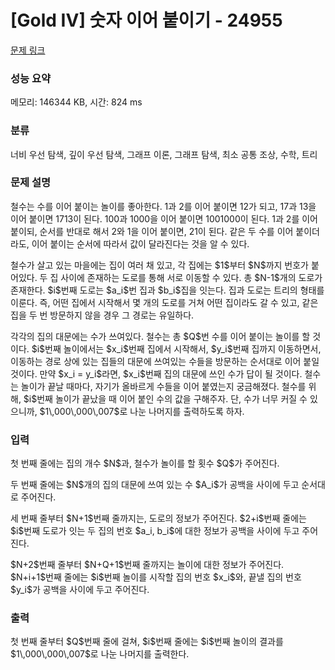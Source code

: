 # [Gold IV] 숫자 이어 붙이기 - 24955 

[문제 링크](https://www.acmicpc.net/problem/24955) 

### 성능 요약

메모리: 146344 KB, 시간: 824 ms

### 분류

너비 우선 탐색, 깊이 우선 탐색, 그래프 이론, 그래프 탐색, 최소 공통 조상, 수학, 트리

### 문제 설명

<p>철수는 수를 이어 붙이는 놀이를 좋아한다. 1과 2를 이어 붙이면 12가 되고, 17과 13을 이어 붙이면 1713이 된다. 100과 1000을 이어 붙이면 1001000이 된다. 1과 2를 이어 붙이되, 순서를 반대로 해서 2와 1을 이어 붙이면, 21이 된다. 같은 두 수를 이어 붙이더라도, 이어 붙이는 순서에 따라서 값이 달라진다는 것을 알 수 있다.</p>

<p>철수가 살고 있는 마을에는 집이 여러 채 있고, 각 집에는 $1$부터 $N$까지 번호가 붙어있다. 두 집 사이에 존재하는 도로를 통해 서로 이동할 수 있다. 총 $N-1$개의 도로가 존재한다. $i$번째 도로는 $a_i$번 집과 $b_i$집을 잇는다. 집과 도로는 트리의 형태를 이룬다. 즉, 어떤 집에서 시작해서 몇 개의 도로를 거쳐 어떤 집이라도 갈 수 있고, 같은 집을 두 번 방문하지 않을 경우 그 경로는 유일하다.</p>

<p>각각의 집의 대문에는 수가 쓰여있다. 철수는 총 $Q$번 수를 이어 붙이는 놀이를 할 것이다. $i$번째 놀이에서는 $x_i$번째 집에서 시작해서, $y_i$번째 집까지 이동하면서, 이동하는 경로 상에 있는 집들의 대문에 쓰여있는 수들을 방문하는 순서대로 이어 붙일 것이다. 만약 $x_i = y_i$라면, $x_i$번째 집의 대문에 쓰인 수가 답이 될 것이다. 철수는 놀이가 끝날 때마다, 자기가 올바르게 수들을 이어 붙였는지 궁금해졌다. 철수를 위해, $i$번째 놀이가 끝났을 때 이어 붙인 수의 값을 구해주자. 단, 수가 너무 커질 수 있으니까, $1\,000\,000\,007$로 나눈 나머지를 출력하도록 하자.</p>

### 입력 

 <p>첫 번째 줄에는 집의 개수 $N$과, 철수가 놀이를 할 횟수 $Q$가 주어진다.</p>

<p>두 번째 줄에는 $N$개의 집의 대문에 쓰여 있는 수 $A_i$가 공백을 사이에 두고 순서대로 주어진다.</p>

<p>세 번째 줄부터 $N+1$번째 줄까지는, 도로의 정보가 주어진다. $2+i$번째 줄에는 $i$번째 도로가 잇는 두 집의 번호 $a_i, b_i$에 대한 정보가 공백을 사이에 두고 주어진다.</p>

<p>$N+2$번째 줄부터 $N+Q+1$번째 줄까지는 놀이에 대한 정보가 주어진다. $N+i+1$번째 줄에는 $i$번째 놀이를 시작할 집의 번호 $x_i$와, 끝낼 집의 번호 $y_i$가 공백을 사이에 두고 주어진다.</p>

### 출력 

 <p>첫 번째 줄부터 $Q$번째 줄에 걸쳐, $i$번째 줄에는 $i$번째 놀이의 결과를 $1\,000\,000\,007$로 나눈 나머지를 출력한다.</p>

